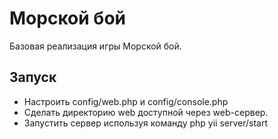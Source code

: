 Морской бой
===========

Базовая реализация игры Морской бой.

Запуск
------
 * Настроить config/web.php и config/console.php
 * Сделать директорию web доступной через web-сервер.
 * Запустить сервер используя команду php yii server/start
